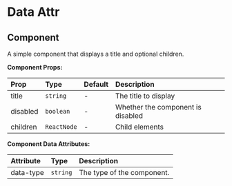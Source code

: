 # Data Attr

[//]: types.ts '<-- Autogenerated By (do not edit the following markdown directly)'

## Component

A simple component that displays a title and optional children.

**Component Props:**

| Prop     | Type        | Default | Description                       |
| :------- | :---------- | :------ | :-------------------------------- |
| title    | `string`    | -       | The title to display              |
| disabled | `boolean`   | -       | Whether the component is disabled |
| children | `ReactNode` | -       | Child elements                    |

**Component Data Attributes:**

| Attribute | Type     | Description                |
| :-------- | :------- | :------------------------- |
| data-type | `string` | The type of the component. |
